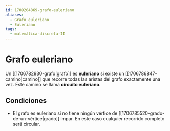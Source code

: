 ```yaml
---
id: 1709204869-grafo-euleriano
aliases:
  - Grafo euleriano
  - Euleriano
tags:
  - matemática-discreta-II
---
```


# Grafo euleriano

Un [[1706782930-grafo|grafo]] es **euleriano** si existe un [[1706786847-camino|camino]] que recorre todas las aristas del grafo exactamente una vez. Este camino se llama **circuito euleriano**.

## Condiciones

- El grafo es euleriano si no tiene ningún vértice de [[1706785520-grado-de-un-vértice|grado]] impar. En este caso cualquier recorrido completo será circular.
